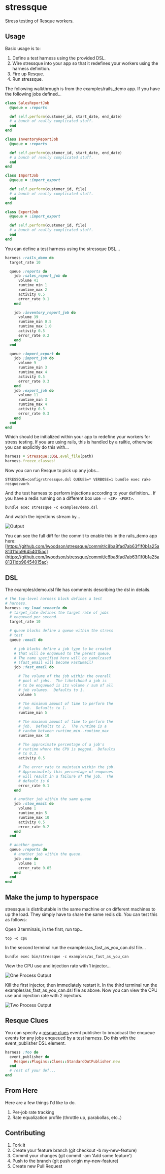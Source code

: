 stressque
=============

Stress testing of Resque workers.

Usage
-----
Basic usage is to:

1. Define a test harness using the provided DSL.
2. Wire stressque into your app so that it redefines your workers using the
harness definition.
3. Fire up Resque.
4. Run stressque.

The following walkthrough is from the examples/rails_demo app.  If you have the
following jobs defined...

```ruby
class SalesReportJob
  @queue = :reports

  def self.perform(customer_id, start_date, end_date)
  # a bunch of really complicated stuff.
  end
end

class InventoryReportJob
  @queue = :reports

  def self.perform(customer_id, start_date, end_date)
  # a bunch of really complicated stuff.
  end
end

class ImportJob
  @queue = :import_export

  def self.perform(customer_id, file)
  # a bunch of really complicated stuff.
  end
end

class ExportJob
  @queue = :import_export

  def self.perform(customer_id, file)
  # a bunch of really complicated stuff.
  end
end

```

You can define a test harness using the stressque DSL...

```ruby
harness :rails_demo do
  target_rate 10

  queue :reports do
    job :sales_report_job do
      volume 41
      runtime_min 1
      runtime_max 2
      activity 0.5
      error_rate 0.1
    end

    job :inventory_report_job do
      volume 39
      runtime_min 0.5
      runtime_max 1.0
      activity 0.5
      error_rate 0.2
    end
  end

  queue :import_export do
    job :import_job do
      volume 9
      runtime_min 3
      runtime_max 4
      activity 0.5
      error_rate 0.3
    end
    job :export_job do
      volume 11
      runtime_min 3
      runtime_max 4
      activity 0.5
      error_rate 0.3
    end
  end
end
```

Which should be initialized within your app to redefine your workers for stress
testing.  If you are using rails, this is handled by a railtie, otherwise you
can explicitly do this with...

```ruby
harness = Stressque::DSL.eval_file(path)
harness.freeze_classes!
```

Now you can run Resque to pick up any jobs...

```
STRESSQUE=config/stressque.dsl QUEUES=* VERBOSE=1 bundle exec rake resque:work
```

And the test harness to perform injections according to your definition... If you have a redis running on a different box use `-r <IP> <PORT>`.

```bundle exec stressque -c examples/demo.dsl```

And watch the injections stream by...

![Output](http://i.imgur.com/cOrQiaR.png)

You can see the full diff for the commit to enable this in the rails_demo
app here: [https://github.com/lwoodson/stressque/commit/c8ba8fad7ab63f1f0b1a25a81311db96454015ac](https://github.com/lwoodson/stressque/commit/c8ba8fad7ab63f1f0b1a25a81311db96454015ac)

DSL
---
The examples/demo.dsl file has comments describing the dsl in details.

```ruby
# the top-level harness block defines a test
# harness.
harness :my_load_scenario do
  # target_rate defines the target rate of jobs
  # enqueued per second.
  target_rate 10

  # queue blocks define a queue within the stress
  # test
  queue :email do

    # job blocks define a job type to be created
    # that will be enqueued to the parent queue.
    # The name specified here will be camelcased
    # (fast_email will become FastEmail)
    job :fast_email do

      # The volume of the job within the overall
      # pool of jobs.  The likelihood a job is
      # to be enqueued is its volume / sum of all
      # job volumes.  Defaults to 1.
      volume 5

      # The minimum amount of time to perform the
      # job.  Defaults to 1.
      runtime_min 5

      # The maximum amount of time to perform the
      # job.  Defaults to 2.  The runtime is a
      # random between runtime_min..runtime_max
      runtime_max 10

      # The approximate percentage of a job's
      # runtime where the CPU is pegged.  Defaults
      # to 0.3.
      activity 0.5

      # The error_rate to maintain within the job.
      # Approximately this percentage of enqueues
      # will result in a failure of the job.  The
      # default is 0
      error_rate 0.1
    end

    # another job within the same queue
    job :slow_email do
      volume 1
      runtime_min 5
      runtime_max 10
      activity 0.5
      error_rate 0.2
    end
  end

  # another queue
  queue :reports do
    # another job within the queue.
    job :eeo do
      volume 1
      error_rate 0.05
    end
  end
end
```

Make the jump to hyperspace
---------------------------
stressque is distributable in the same machine or on different machines
to up the load.  They simply have to share the same redis db.  You can test
this as follows:

Open 3 terminals, in the first, run top...

```top -o cpu```

In the second terminal run the examples/as_fast_as_you_can.dsl file...

```bundle exec bin/stressque -c examples/as_fast_as_you_can```

View the CPU use and injection rate with 1 injector...

![One Process Output](http://i.imgur.com/edtlAK8.png)

Kill the first injector, then immediately restart it.  In the third terminal
run the examples/as_fast_as_you_can.dsl file as above.  Now you can view the
CPU use and injection rate with 2 injectors.

![Two Process Output](http://i.imgur.com/dO9bwtz.png)

Resque Clues
------------
You can specify a [resque clues](https://github.com/PeopleAdmin/resque-clues)
event publisher to broadcast the enqueue events for any jobs enqueued by a test
harness.  Do this with the event_publisher DSL element.

```ruby
harness :foo do
  event_publisher do
    Resque::Plugins::Clues::StandardOutPublisher.new
  end
  # rest of your def...
end
```

From Here
---------
Here are a few things I'd like to do.

1. Per-job rate tracking
2. Rate equalization profile (throttle up, parabollas, etc..)

Contributing
------------
1. Fork it
2. Create your feature branch (git checkout -b my-new-feature)
3. Commit your changes (git commit -am 'Add some feature')
4. Push to the branch (git push origin my-new-feature)
5. Create new Pull Request
